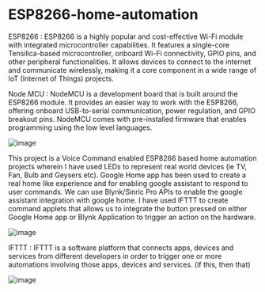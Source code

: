 # ESP8266-home-automation
ESP8266 : ESP8266 is a highly popular and cost-effective Wi-Fi module with integrated microcontroller capabilities.
It features a single-core Tensilica-based microcontroller, onboard Wi-Fi connectivity, GPIO pins, and other peripheral functionalities. It allows devices to connect to the internet and communicate wirelessly, making it a core component in a wide range of IoT (Internet of Things) projects.

Node MCU : NodeMCU is a development board that is built around the ESP8266 module. It provides an easier way to work with the ESP8266, offering onboard USB-to-serial communication, power regulation, and GPIO breakout pins. NodeMCU comes with pre-installed firmware that enables programming using the low level languages.

![image](https://github.com/gagandangwal17/ESP8266-home-automation/assets/76488674/268f6cd2-05f2-4169-85dc-c9aded162e4d)


This project is a Voice Command enabled ESP8266 based home automation projects wherein I have used LEDs to represent real world devices (ie TV, Fan, Bulb and Geysers etc).
Google Home app has been used to create a real home like experience and for enabling google assistant to respond to user commands.
We can use Blynk/Sinric Pro APIs to enable the google assistant integration with google home. 
I have used IFTTT to create command applets that allows us to integrate the button pressed on either Google Home app or Blynk Application to trigger an action on the hardware.

![image](https://github.com/gagandangwal17/ESP8266-home-automation/assets/76488674/d2acd616-2f37-4462-9894-0694382b71ab)


IFTTT : IFTTT is a software platform that connects apps, devices and services from different developers in order to trigger one or more automations involving those apps, devices and services.
(if this, then that)

![image](https://github.com/gagandangwal17/ESP8266-home-automation/assets/76488674/b2a85912-71f6-4d0e-9417-734f68b2b5f2)


